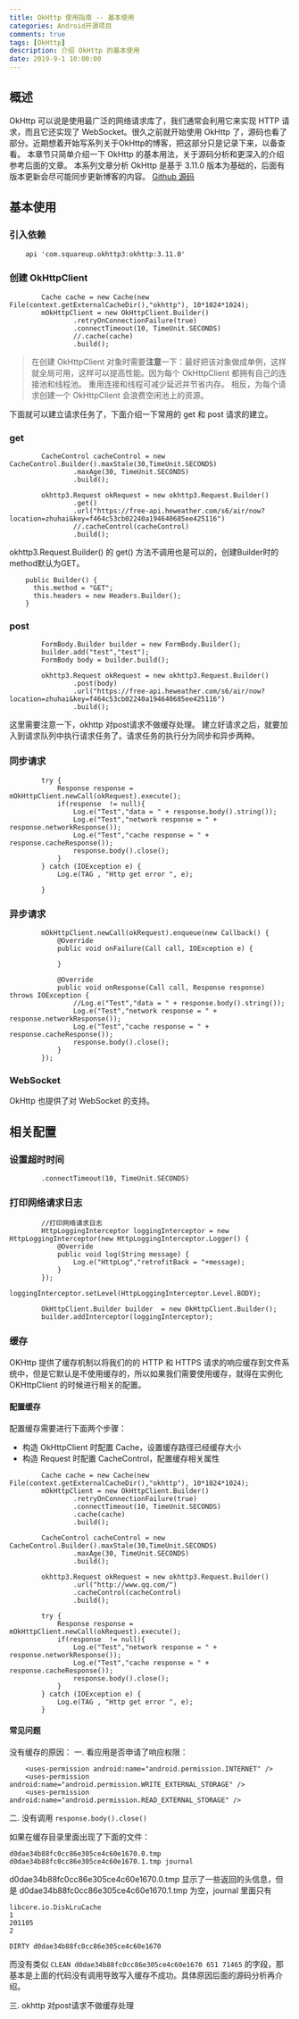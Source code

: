 ```yaml
---
title: OkHttp 使用指南 -- 基本使用
categories: Android开源项目
comments: true
tags: [OkHttp]
description: 介绍 OkHttp 的基本使用
date: 2019-9-1 10:00:00
---
```



## 概述

OkHttp 可以说是使用最广泛的网络请求库了，我们通常会利用它来实现 HTTP 请求，而且它还实现了 WebSocket。很久之前就开始使用 OkHttp 了，源码也看了部分。近期想着开始写系列关于OkHttp的博客，把这部分只是记录下来，以备查看。
本章节只简单介绍一下 OkHttp 的基本用法，关于源码分析和更深入的介绍参考后面的文章。
本系列文章分析 OkHttp 是基于 3.11.0 版本为基础的，后面有版本更新会尽可能同步更新博客的内容。
[Github 源码](https://github.com/square/okhttp)


## 基本使用

### 引入依赖

```
    api 'com.squareup.okhttp3:okhttp:3.11.0'
```
### 创建 OkHttpClient

```
        Cache cache = new Cache(new File(context.getExternalCacheDir(),"okhttp"), 10*1024*1024);
        mOkHttpClient = new OkHttpClient.Builder()
                .retryOnConnectionFailure(true)
                .connectTimeout(10, TimeUnit.SECONDS)
                //.cache(cache)
                .build();
```

> 在创建 OkHttpClient 对象时需要**注意**一下：最好把该对象做成单例，这样就全局可用，这样可以提高性能。因为每个 OkHttpClient 都拥有自己的连接池和线程池。 重用连接和线程可减少延迟并节省内存。 相反，为每个请求创建一个 OkHttpClient 会浪费空闲池上的资源。

下面就可以建立请求任务了，下面介绍一下常用的 get 和 post 请求的建立。

### get

```
        CacheControl cacheControl = new CacheControl.Builder().maxStale(30,TimeUnit.SECONDS)
                .maxAge(30, TimeUnit.SECONDS)
                .build();

        okhttp3.Request okRequest = new okhttp3.Request.Builder()
                .get()
                .url("https://free-api.heweather.com/s6/air/now?location=zhuhai&key=f464c53cb02240a194640685ee425116")
                //.cacheControl(cacheControl)
                .build();
```

okhttp3.Request.Builder() 的 get() 方法不调用也是可以的，创建Builder时的method默认为GET。

```
    public Builder() {
      this.method = "GET";
      this.headers = new Headers.Builder();
    }
```

### post

```
        FormBody.Builder builder = new FormBody.Builder();
        builder.add("test","test");
        FormBody body = builder.build();

        okhttp3.Request okRequest = new okhttp3.Request.Builder()
                .post(body)
                .url("https://free-api.heweather.com/s6/air/now?location=zhuhai&key=f464c53cb02240a194640685ee425116")
                .build();
```

这里需要注意一下，okhttp 对post请求不做缓存处理。
建立好请求之后，就要加入到请求队列中执行请求任务了。请求任务的执行分为同步和异步两种。

### 同步请求

```
        try {
            Response response = mOkHttpClient.newCall(okRequest).execute();
            if(response  != null){
                Log.e("Test","data = " + response.body().string());
                Log.e("Test","network response = " + response.networkResponse());
                Log.e("Test","cache response = " + response.cacheResponse());
                response.body().close();
            }
        } catch (IOException e) {
            Log.e(TAG , "Http get error ", e);

        }
```

### 异步请求

```
        mOkHttpClient.newCall(okRequest).enqueue(new Callback() {
            @Override
            public void onFailure(Call call, IOException e) {

            }

            @Override
            public void onResponse(Call call, Response response) throws IOException {
                //Log.e("Test","data = " + response.body().string());
                Log.e("Test","network response = " + response.networkResponse());
                Log.e("Test","cache response = " + response.cacheResponse());
                response.body().close();
            }
        });
```

### WebSocket

OkHttp 也提供了对 WebSocket 的支持。

## 相关配置

### 设置超时时间

```
        .connectTimeout(10, TimeUnit.SECONDS)
```

### 打印网络请求日志

```
        //打印网络请求日志
        HttpLoggingInterceptor loggingInterceptor = new HttpLoggingInterceptor(new HttpLoggingInterceptor.Logger() {
            @Override
            public void log(String message) {
                Log.e("HttpLog","retrofitBack = "+message);
            }
        });
        loggingInterceptor.setLevel(HttpLoggingInterceptor.Level.BODY);

        OkHttpClient.Builder builder  = new OkHttpClient.Builder();
        builder.addInterceptor(loggingInterceptor);
```

### 缓存

OKHttp 提供了缓存机制以将我们的的 HTTP 和 HTTPS 请求的响应缓存到文件系统中，但是它默认是不使用缓存的，所以如果我们需要使用缓存，就得在实例化 OKHttpClient 的时候进行相关的配置。

#### 配置缓存

配置缓存需要进行下面两个步骤：

 - 构造 OkHttpClient 时配置 Cache，设置缓存路径已经缓存大小
 - 构造 Request 时配置 CacheControl，配置缓存相关属性

```
        Cache cache = new Cache(new File(context.getExternalCacheDir(),"okhttp"), 10*1024*1024);
        mOkHttpClient = new OkHttpClient.Builder()
                .retryOnConnectionFailure(true)
                .connectTimeout(10, TimeUnit.SECONDS)
                .cache(cache)
                .build();

        CacheControl cacheControl = new CacheControl.Builder().maxStale(30,TimeUnit.SECONDS)
                .maxAge(30, TimeUnit.SECONDS)
                .build();

        okhttp3.Request okRequest = new okhttp3.Request.Builder()
                .url("http://www.qq.com/")
                .cacheControl(cacheControl)
                .build();

        try {
            Response response = mOkHttpClient.newCall(okRequest).execute();
            if(response  != null){
                Log.e("Test","network response = " + response.networkResponse());
                Log.e("Test","cache response = " + response.cacheResponse());
                response.body().close();
            }
        } catch (IOException e) {
            Log.e(TAG , "Http get error ", e);
        }
```

#### 常见问题

没有缓存的原因：
一. 看应用是否申请了响应权限：

```
    <uses-permission android:name="android.permission.INTERNET" />
    <uses-permission android:name="android.permission.WRITE_EXTERNAL_STORAGE" />
    <uses-permission android:name="android.permission.READ_EXTERNAL_STORAGE" />
```

二. 没有调用 `response.body().close()`

如果在缓存目录里面出现了下面的文件：

```
d0dae34b88fc0cc86e305ce4c60e1670.0.tmp d0dae34b88fc0cc86e305ce4c60e1670.1.tmp journal
```

d0dae34b88fc0cc86e305ce4c60e1670.0.tmp 显示了一些返回的头信息，但是 d0dae34b88fc0cc86e305ce4c60e1670.1.tmp 为空，journal 里面只有

```
libcore.io.DiskLruCache
1
201105
2

DIRTY d0dae34b88fc0cc86e305ce4c60e1670
```

而没有类似 `CLEAN d0dae34b88fc0cc86e305ce4c60e1670 651 71465` 的字段，那基本是上面的代码没有调用导致写入缓存不成功。具体原因后面的源码分析再介绍。

三. okhttp 对post请求不做缓存处理
